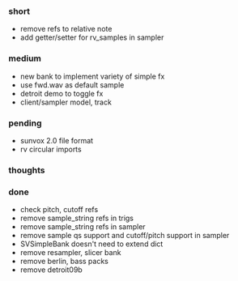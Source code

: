 ### short

- remove refs to relative note
- add getter/setter for rv_samples in sampler

### medium

- new bank to implement variety of simple fx
- use fwd.wav as default sample
- detroit demo to toggle fx
- client/sampler model, track

### pending

- sunvox 2.0 file format
- rv circular imports

### thoughts

### done

- check pitch, cutoff refs
- remove sample_string refs in trigs
- remove sample_string refs in sampler
- remove sample qs support and cutoff/pitch support in sampler
- SVSimpleBank doesn't need to extend dict
- remove resampler, slicer bank
- remove berlin, bass packs
- remove detroit09b


